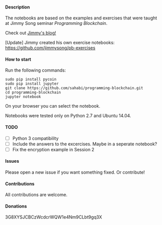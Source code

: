 #### Description

The notebooks are based on the examples and exercises that were taught at Jimmy Song seminar *Programming Blockchain*. 

Check out [Jimmy's blog!](https://medium.com/@jimmysong/)

[Update] Jimmy created his own exercise notebooks: https://github.com/jimmysong/pb-exercises

#### How to start

Run the following commands:

```
sudo pip install pycoin
sudo pip install jupyter
git clone https://github.com/sahabi/programming-blockchain.git
cd programming-blockchain
jupyter notebook
```

On your browser you can select the notebook. 

Notebooks were tested only on Python 2.7 and Ubuntu 14.04.


#### TODO

- [ ] Python 3 compatibility
- [ ] Include the answers to the excercises. Maybe in a seperate notebook?
- [ ] Fix the encryption example in Session 2

#### Issues

Please open a new issue if you want something fixed. Or contribute!


#### Contributions

All contributions are welcome.


#### Donations
3G8XYSJCBCzWcdcrWQW1e4Nm9CLbt9gq3X
